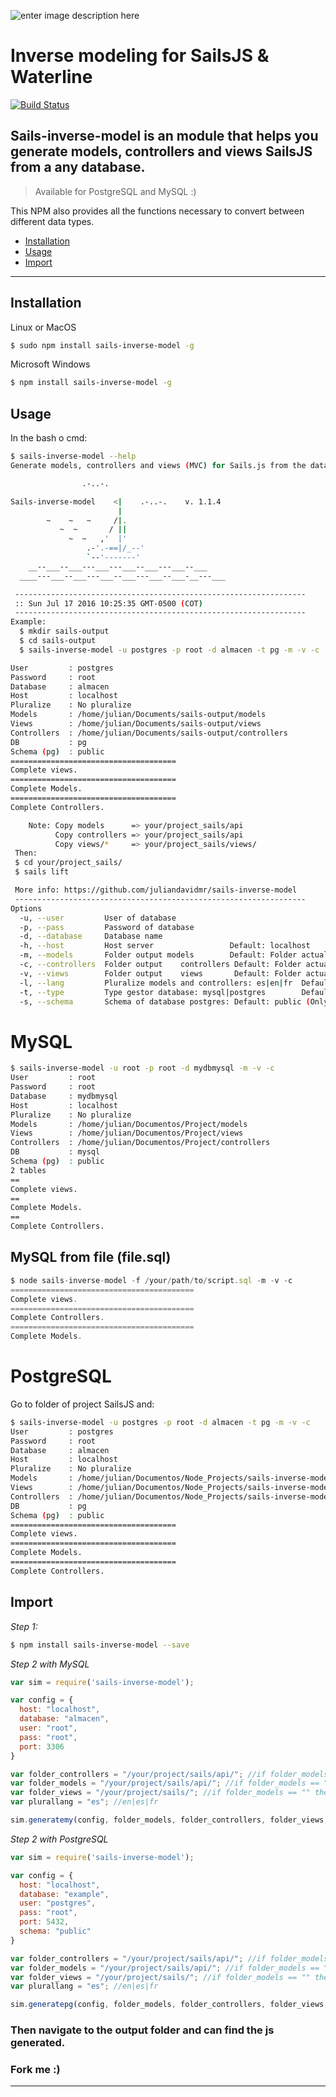 ![enter image description here](http://sailsjs.org/images/bkgd_squiddy.png)

# Inverse modeling for SailsJS & Waterline

[![Build Status](https://travis-ci.org/juliandavidmr/sails-inverse-model.svg?branch=master)](https://travis-ci.org/juliandavidmr/sails-inverse-model)

## Sails-inverse-model is an module that helps you generate models, controllers and views SailsJS from a any database.

> Available for PostgreSQL and MySQL :)

This NPM also provides all the functions necessary to convert between different data types.

- [Installation](#installation)
- [Usage](#Usage)
- [Import](#Import)

--------------------------------------------------------------------------------

## Installation

Linux or MacOS

```bash
$ sudo npm install sails-inverse-model -g
```

Microsoft Windows

```bash
$ npm install sails-inverse-model -g
```

## Usage

In the bash o cmd:

```bash
$ sails-inverse-model --help
Generate models, controllers and views (MVC) for Sails.js from the database any.

                .-..-.                                                                      

Sails-inverse-model    <|    .-..-.    v. 1.1.4                 
                        |                                                                   
        ~    ~   ~     /|.                                                                    
           ~  ~       / ||                                                                    
             ~  ~   ,'  |'                                                                 
                 .-'.-==|/_--'                                                               
                 `--'-------'                                                                
    __--___--___---___---___--___---___--___                             
  ____---___--___---___--___---___--___-__---___                       

 -----------------------------------------------------------------                        
 :: Sun Jul 17 2016 10:25:35 GMT-0500 (COT)                                                        
 -----------------------------------------------------------------                        
Example:
  $ mkdir sails-output
  $ cd sails-output
  $ sails-inverse-model -u postgres -p root -d almacen -t pg -m -v -c

User         : postgres
Password     : root
Database     : almacen
Host         : localhost
Pluralize    : No pluralize
Models       : /home/julian/Documents/sails-output/models
Views        : /home/julian/Documents/sails-output/views
Controllers  : /home/julian/Documents/sails-output/controllers
DB           : pg
Schema (pg)  : public
=====================================
Complete views.
=====================================
Complete Models.
=====================================
Complete Controllers.

    Note: Copy models      => your/project_sails/api
          Copy controllers => your/project_sails/api
          Copy views/*     => your/project_sails/views/
 Then:
 $ cd your/project_sails/
 $ sails lift

 More info: https://github.com/juliandavidmr/sails-inverse-model
 -----------------------------------------------------------------                        
Options
  -u, --user         User of database
  -p, --pass         Password of database
  -d, --database     Database name
  -h, --host         Host server                 Default: localhost
  -m, --models       Folder output models        Default: Folder actual
  -c, --controllers  Folder output    controllers Default: Folder actual
  -v, --views        Folder output    views       Default: Folder actual (Experimental)
  -l, --lang         Pluralize models and controllers: es|en|fr  Default: no pluralize
  -t, --type         Type gestor database: mysql|postgres        Default: mysql
  -s, --schema       Schema of database postgres: Default: public (Only PostgreSQL)
```

# MySQL

```bash
$ sails-inverse-model -u root -p root -d mydbmysql -m -v -c
User         : root
Password     : root
Database     : mydbmysql
Host         : localhost
Pluralize    : No pluralize
Models       : /home/julian/Documentos/Project/models
Views        : /home/julian/Documentos/Project/views
Controllers  : /home/julian/Documentos/Project/controllers
DB           : mysql
Schema (pg)  : public
2 tables
==
Complete views.
==
Complete Models.
==
Complete Controllers.
```

## MySQL from file (file.sql)

```js
$ node sails-inverse-model -f /your/path/to/script.sql -m -v -c
=========================================
Complete views.
=========================================
Complete Controllers.
=========================================
Complete Models.
```

# PostgreSQL

Go to folder of project SailsJS and:

```bash
$ sails-inverse-model -u postgres -p root -d almacen -t pg -m -v -c
User         : postgres
Password     : root
Database     : almacen
Host         : localhost
Pluralize    : No pluralize
Models       : /home/julian/Documentos/Node_Projects/sails-inverse-model/models
Views        : /home/julian/Documentos/Node_Projects/sails-inverse-model/views
Controllers  : /home/julian/Documentos/Node_Projects/sails-inverse-model/controllers
DB           : pg
Schema (pg)  : public
=====================================
Complete views.
=====================================
Complete Models.
=====================================
Complete Controllers.
```

## Import ##

_Step 1:_

```bash
$ npm install sails-inverse-model --save
```

_Step 2 with MySQL_

```js
var sim = require('sails-inverse-model');

var config = {
  host: "localhost",
  database: "almacen",
  user: "root",
  pass: "root",
  port: 3306
}

var folder_controllers = "/your/project/sails/api/"; //if folder_models == "" then: no generate controllers
var folder_models = "/your/project/sails/api/"; //if folder_models == "" then: no generate models
var folder_views = "/your/project/sails/"; //if folder_models == "" then: no generate views
var plurallang = "es"; //en|es|fr

sim.generatemy(config, folder_models, folder_controllers, folder_views, plurallang);
```

_Step 2 with PostgreSQL_

```js
var sim = require('sails-inverse-model');

var config = {
  host: "localhost",
  database: "example",
  user: "postgres",
  pass: "root",
  port: 5432,
  schema: "public"
}

var folder_controllers = "/your/project/sails/api/"; //if folder_models == "" then: no generate controllers
var folder_models = "/your/project/sails/api/"; //if folder_models == "" then: no generate models
var folder_views = "/your/project/sails/"; //if folder_models == "" then: no generate views
var plurallang = "es"; //en|es|fr

sim.generatepg(config, folder_models, folder_controllers, folder_views, plurallang);
```

### Then navigate to the output folder and can find the js generated.

### Fork me :)

--------------------------------------------------------------------------------
